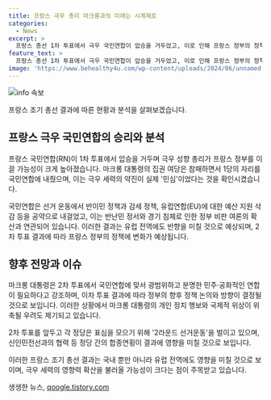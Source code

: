 ```yaml
---
title: 프랑스 극우 총리 마크롱과의 미래는 시계제로
categories:
  - News
excerpt: >
  프랑스 총선 1차 투표에서 극우 국민연합이 압승을 거두었고, 이로 인해 프랑스 정부의 정책 변화가 예상된다. 유럽 전역에서 극우 세력의 영향력 확산이 예상되며, 마크롱 대통령의 정치적 미래가 불투명해졌다. 국민연합은 반이민 정책과 경제적 과제에 대한 약진으로 지지를 모았다. 2차 투표에서도 뜨거운 경쟁이 예상되며, 마린 르펜 전 대표와 마크롱 대통령은 표심을 모으기 위해 노력할 것으로 전망된다. 또한, 극우 정당이 참여하는 정부는 프랑스에서 전례가 없으며, 정부의 정책 추진이 어려워질 우려가 있다.
feature_text: >
  프랑스 총선 1차 투표에서 극우 국민연합이 압승을 거두었고, 이로 인해 프랑스 정부의 정책 변화가 예상된다. 유럽 전역에서 극우 세력의 영향력 확산이 예상되며, 마크롱 대통령의 정치적 미래가 불투명해졌다. 국민연합은 반이민 정책과 경제적 과제에 대한 약진으로 지지를 모았다. 2차 투표에서도 뜨거운 경쟁이 예상되며, 마린 르펜 전 대표와 마크롱 대통령은 표심을 모으기 위해 노력할 것으로 전망된다. 또한, 극우 정당이 참여하는 정부는 프랑스에서 전례가 없으며, 정부의 정책 추진이 어려워질 우려가 있다.
image: 'https://www.behealthy4u.com/wp-content/uploads/2024/06/unnamed-file.png'
---
```


<p><img src="https://www.behealthy4u.com/wp-content/uploads/2024/06/unnamed-file.png" alt="info 속보" /></p>

<p>프랑스 조기 총선 결과에 따른 현황과 분석을 살펴보겠습니다.</p>

<h2 data-ke-size="size26">프랑스 극우 국민연합의 승리와 분석</h2>

<p>프랑스 국민연합(RN)이 1차 투표에서 압승을 거두며 극우 성향 총리가 프랑스 정부를 이끌 가능성이 크게 높아졌습니다. 마크롱 대통령의 집권 여당은 참패하면서 1당의 자리를 국민연합에 내줬으며, 이는 극우 세력의 약진이 실제 '민심'이었다는 것을 확인시켰습니다.</p>

<p>국민연합은 선거 운동에서 반이민 정책과 감세 정책, 유럽연합(EU)에 대한 예산 지원 삭감 등을 공약으로 내걸었고, 이는 반난민 정서와 경기 침체로 인한 정부 비판 여론의 확산과 연관되어 있습니다. 이러한 결과는 유럽 전역에도 반향을 미칠 것으로 예상되며, 2차 투표 결과에 따라 프랑스 정부의 정책에 변화가 예상됩니다.</p>

<h2 data-ke-size="size26">향후 전망과 이슈</h2>

<p>마크롱 대통령은 2차 투표에서 국민연합에 맞서 광범위하고 분명한 민주·공화적인 연합이 필요하다고 강조하며, 이차 투표 결과에 따라 정부의 향후 정책 논의와 방향이 결정될 것으로 보입니다. 이러한 상황에서 마크롱 대통령의 개인 정치 행보와 국제적 위상이 위축될 우려도 제기되고 있습니다.</p>

<p>2차 투표를 앞두고 각 정당은 표심을 모으기 위해 '2라운드 선거운동'을 벌이고 있으며, 신인민전선과의 협력 등 정당 간의 합종연횡이 결과에 영향을 미칠 것으로 보입니다.</p>

<p>이러한 프랑스 조기 총선 결과는 국내 뿐만 아니라 유럽 전역에도 영향을 미칠 것으로 보이며, 극우 세력의 영향력 확산을 불러올 가능성이 크다는 점이 주목받고 있습니다.</p>
생생한 뉴스, <a href="https://qoogle.tistory.com" rel="dofollow">qoogle.tistory.com</a>


